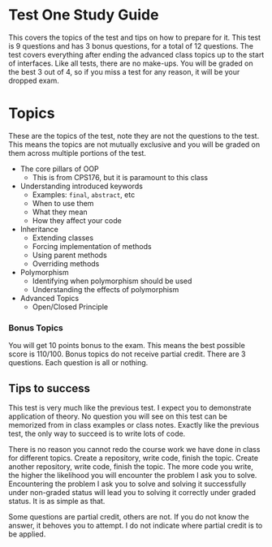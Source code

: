 # Test One Study Guide
This covers the topics of the test and tips on how to prepare for it. This test is 9 questions and has 3 bonus questions, for a total of 12 questions. The test covers everything after ending the advanced class topics up to the start of 
interfaces. Like all tests, there are no make-ups. You will be graded on the best 3 out of 4, so if you miss a test for any reason, it will be your dropped exam.

# Topics
These are the topics of the test, note they are not the questions to the test. This means the topics are not mutually
 exclusive and you will be graded on them across multiple portions of the test.

* The core pillars of OOP
	* This is from CPS176, but it is paramount to this class
* Understanding introduced keywords 
	* Examples: `final`, `abstract`, etc
	* When to use them
	* What they mean
	* How they affect your code
* Inheritance 
	* Extending classes
	* Forcing implementation of methods
	* Using parent methods
	* Overriding methods
* Polymorphism
	* Identifying when polymorphism should be used
	* Understanding the effects of polymorphism
* Advanced Topics
	* Open/Closed Principle

### Bonus Topics
You will get 10 points bonus to the exam. This means the best possible score is 110/100. Bonus topics do not receive partial credit. There are 3 questions. Each question is all or nothing.

	
## Tips to success
This test is very much like the previous test. I expect you to demonstrate application of theory. No question you 
will see on this test can be memorized from in class examples or class notes. Exactly like the previous test, the 
only way to succeed is to write lots of code. 


There is no reason you cannot redo the course work we have done in class for different topics. Create a repository, write code, finish the topic. Create another repository, write code, finish the topic. The more code you write, the higher the likelihood you will encounter the problem I ask you to solve. Encountering the problem I ask you to solve and solving it successfully under non-graded status will lead you to solving it correctly under graded status. It is as simple as 
that.

Some questions are partial credit, others are not. If you do not know the answer, it behoves you to attempt. I do not indicate where partial credit is to be applied.
